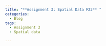 ```yaml
---
title: "**Assignment 3: Spatial Data F23** "
categories:
  - Blog
tags:
  - Assignment 3
  - Spatial data

---
```

